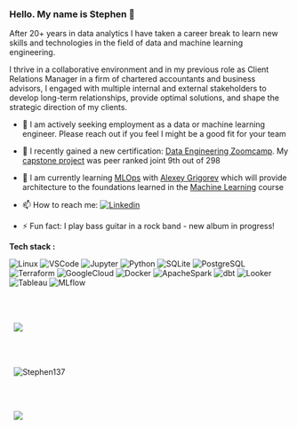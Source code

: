 ### Hello. My name is Stephen 👋
After 20+ years in data analytics I have taken a career break to learn new skills and technologies in the field of data and machine learning engineering.

I thrive in a collaborative environment and in my previous role as Client Relations Manager in a firm of chartered accountants and business advisors, I engaged with multiple internal and external stakeholders to develop long-term relationships, provide optimal solutions, and shape the strategic direction of my clients.

- 🔭 I am actively seeking employment as a data or machine learning engineer. Please reach out if you feel I might be a good fit for your team

- 🔭 I recently gained a new certification: [Data Engineering Zoomcamp](https://certificate.datatalks.club/dezoomcamp/2023/f41bd5e614a2621152ee9c4355571dd1c0d0c8d3.pdf). My [capstone project](https://github.com/Stephen137/de_zoomcamp_project) was peer ranked joint 9th out of 298

- 🌱 I am currently learning [MLOps](https://github.com/DataTalksClub/mlops-zoomcamp) with [Alexey Grigorev](https://github.com/alexeygrigorev) which will provide architecture to the foundations learned in the [Machine Learning](https://www.coursera.org/account/accomplishments/specialization/certificate/99JR5486ASMK) course

- 📫 How to reach me: <a href="https://www.linkedin.com/in/sjbarrie/">
  <img
    alt="Linkedin"
    src="https://img.shields.io/badge/linkedin-0077B5?logo=linkedin&logoColor=white&style=flat"
  />
</a>

- ⚡ Fun fact: I play bass guitar in a rock band - new album in progress!   


**Tech stack :** 
<p>
  <img alt="Linux" src="https://img.shields.io/badge/Linux-FCC624?style=for-the-badge&logo=Linux&logoColor=white&style=flat" />
  <img alt="VSCode" src="https://img.shields.io/badge/VisualStudioCode-007ACC?style=for-the-badge&logo=VSCode&logoColor=white&style=flat" />
  <img alt="Jupyter" src="https://img.shields.io/badge/Jupyter-F37626?style=for-the-badge&logo=Jupyter&logoColor=white&style=flat" />
  <img alt="Python" src="https://img.shields.io/badge/Python-3776AB?style=for-the-badge&logo=python&logoColor=white&style=flat" /> 
  <img alt="SQLite" src="https://img.shields.io/badge/SQLite-003B57?style=for-the-badge&logo=SQLite&logoColor=white&style=flat" /> 
  <img alt="PostgreSQL" src="https://img.shields.io/badge/PostgreSQL-4169E1?style=for-the-badge&logo=PostgreSQLe&logoColor=white&style=flat" /> 
  <img alt="Terraform" src="https://img.shields.io/badge/Terraform-7B42BC?style=for-the-badge&logo=Terraform&logoColor=white&style=flat" />
  <img alt="GoogleCloud" src="https://img.shields.io/badge/GoogleCloud-4285F4?style=for-the-badge&logo=python&logoColor=white&style=flat" /> 
  <img alt="Docker" src="https://img.shields.io/badge/Docker-2496ED?style=for-the-badge&logo=Docker&logoColor=white&style=flat" /> 
  <img alt="ApacheSpark" src="https://img.shields.io/badge/ApacheSpark-E25A1C?style=for-the-badge&logo=ApacheSpark&logoColor=white&style=flat" /> 
  <img alt="dbt" src="https://img.shields.io/badge/dbt-FF694B?style=for-the-badge&logo=dbt&logoColor=white&style=flat" /> 
  <img alt="Looker" src="https://img.shields.io/badge/Looker-4285F4?style=for-the-badge&logo=Looker&logoColor=white&style=flat" /> 
  <img alt="Tableau" src="https://img.shields.io/badge/Tableau-E97627?style=for-the-badge&logo=Tableau&logoColor=white&style=flat" /> 
  <img alt="MLflow" src="https://img.shields.io/badge/MLflow-0194E2?style=for-the-badge&logo=MLflow&logoColor=white&style=flat" /> 
  
     
<br><br>
<div align="left">
 <div>
   <p>&nbsp;
      <img align="center" src="https://github-readme-stats.vercel.app/api/top-langs/?username=Stephen137&layout=compact" />
   </p>
  </div>
 </div>
          
<br><br>
<div align="left">
 <div>
   <p>&nbsp;
     <img align="center" src="https://github-readme-streak-stats.herokuapp.com?user=Stephen137&theme=default&date_format=M%20j%5B%2C%20Y%5D" alt="Stephen137" />
   </p>
  </div>
 </div>


<br><br>
<div align="left">
 <div>
   <p>&nbsp;
      <img src="https://github-readme-stats.vercel.app/api?username=Stephen137&count_private=true&theme=default&show_icons=true" />
    </p>
   </div>
 </div>

